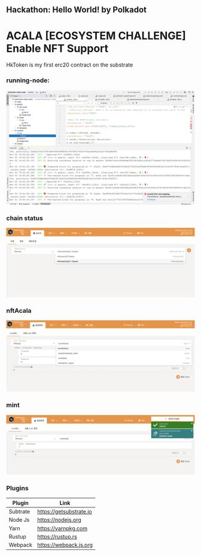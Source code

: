 ## Hackathon: Hello World! by Polkadot

# ACALA [ECOSYSTEM CHALLENGE] Enable NFT Support


HkToken is my first erc20 contract on the substrate 

### running-node:
![image](https://github.com/zhiwei-w-luo/substrate-node-acala/blob/main/images/running-node.png)
### chain status
![image](https://github.com/zhiwei-w-luo/substrate-node-acala/blob/main/images/chain-status.png)
### nftAcala
![image](https://github.com/zhiwei-w-luo/substrate-node-acala/blob/main/images/nftAcala.png)
### mint
![image](https://github.com/zhiwei-w-luo/substrate-node-acala/blob/main/images/mint.png)

### Plugins

| Plugin | Link |
| ------ | ------ |
| Subtrate | https://getsubstrate.io |
| Node Js | https://nodejs.org |
| Yarn | https://yarnpkg.com |
| Rustup | https://rustup.rs |
| Webpack |https://webpack.js.org |'
